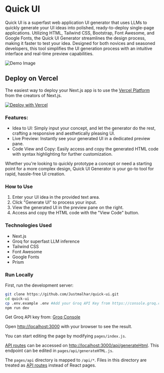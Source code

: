 # Quick UI
Quick UI is a superfast web application UI generator that uses LLMs to quickly generate your UI ideas into polished, ready-to-deploy single-page applications. Utilizing HTML, Tailwind CSS, Bootstrap, Font Awesome, and Google Fonts, the Quick UI Generator streamlines the design process, making it faster to test your idea. Designed for both novices and seasoned developers, this tool simplifies the UI generation process with an intuitive interface and real-time preview capabilities.

![Demo Image](https://github.com/Justmalhar/quick-ui/raw/main/public/demo.jpg)

## Deploy on Vercel

The easiest way to deploy your Next.js app is to use the [Vercel Platform](https://vercel.com/new?utm_medium=default-template&filter=next.js&utm_source=create-next-app&utm_campaign=create-next-app-readme) from the creators of Next.js.

[![Deploy with Vercel](https://vercel.com/button)](https://vercel.com/new/clone?repository-url=https://github.com/Justmalhar/quick-ui&env=GROQ_API_KEY)

###  Features:

- Idea to UI: Simply input your concept, and let the generator do the rest, crafting a responsive and aesthetically pleasing UI.
- Live Preview: Instantly see your generated UI in a dedicated preview pane.
- Code View and Copy: Easily access and copy the generated HTML code with syntax highlighting for further customization.

Whether you're looking to quickly prototype a concept or need a starting point for a more complex design, Quick UI Generator is your go-to tool for rapid, hassle-free UI creation.

### How to Use
1. Enter your UI idea in the provided text area.
2. Click "Generate UI" to process your input.
3. View the generated UI in the preview pane on the right.
4. Access and copy the HTML code with the "View Code" button.

### Technologies Used
- Next.js
- Groq for superfast LLM inference
- Tailwind CSS
- Font Awesome
- Google Fonts
- Prism

### Run Locally

First, run the development server:

```bash
git clone https://github.com/Justmalhar/quick-ui.git
cd quick-ui
cp .env.example .env #Add your Groq API Key from https://console.groq.com/ and save as GROQ_API_KEY=api_value_here
npm run dev
```

Get Groq API key from: [Groq Console](https://console.groq.com/)

Open [http://localhost:3000](http://localhost:3000) with your browser to see the result.

You can start editing the page by modifying `pages/index.js`. 

[API routes](https://nextjs.org/docs/api-routes/introduction) can be accessed on [http://localhost:3000/api/generateHtml](http://localhost:3000/api/generateHtml). This endpoint can be edited in `pages/api/generateHTML.js`.

The `pages/api` directory is mapped to `/api/*`. Files in this directory are treated as [API routes](https://nextjs.org/docs/api-routes/introduction) instead of React pages.


